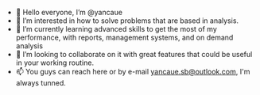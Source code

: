 - 👋 Hello everyone, I’m @yancaue
- 👀 I’m interested in how to solve problems that are based in analysis.
- 🌱 I’m currently learning advanced skills to get the most of my performance, with reports, management systems, and on demand analysis
- 💞️ I’m looking to collaborate on it with great features that could be useful in your working routine. 
- 📫 You guys can reach here or by e-mail yancaue.sb@outlook.com, I'm always tunned. 

<!---
yancaue/yancaue is a ✨ special ✨ repository because its `README.md` (this file) appears on your GitHub profile.
You can click the Preview link to take a look at your changes.
--->
